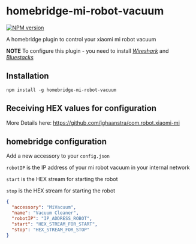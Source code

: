 # homebridge-mi-robot-vacuum
[![NPM version][npm-image]][npm-url]

A homebridge plugin to control your xiaomi mi robot vacuum

**NOTE** To configure this plugin - you need to install [_Wireshark_](https://www.wireshark.org/) and [_Bluestacks_](http://www.bluestacks.com/de/index.html)

## Installation

```
npm install -g homebridge-mi-robot-vacuum
```

## Receiving HEX values for configuration
More Details here: https://github.com/jghaanstra/com.robot.xiaomi-mi

## homebridge configuration

Add a new accessory to your `config.json`

`robotIP` is the IP address of your mi robot vacuum in your internal network

`start` is the HEX stream for starting the robot

`stop` is the HEX stream for starting the robot

```json
{
  "accessory": "MiVacuum",
  "name": "Vacuum Cleaner",
  "robotIP": "IP_ADDRESS_ROBOT",
  "start": "HEX_STREAM_FOR_START",
  "stop": "HEX_STREAM_FOR_STOP"
}
```

[npm-url]: https://www.npmjs.com/package/homebridge-mi-robot-vacuum
[npm-image]: http://img.shields.io/npm/v/homebridge-mi-robot-vacuum.svg
